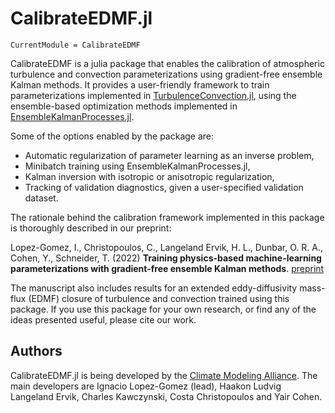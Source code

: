 # CalibrateEDMF.jl

```@meta
CurrentModule = CalibrateEDMF
```

CalibrateEDMF is a julia package that enables the calibration of atmospheric turbulence and convection parameterizations using gradient-free ensemble Kalman methods. It provides a user-friendly framework to train parameterizations implemented in [TurbulenceConvection.jl](https://github.com/CliMA/TurbulenceConvection.jl), using the ensemble-based optimization methods implemented in [EnsembleKalmanProcesses.jl](https://github.com/CliMA/EnsembleKalmanProcesses.jl).

Some of the options enabled by the package are:

- Automatic regularization of parameter learning as an inverse problem,
- Minibatch training using EnsembleKalmanProcesses.jl,
- Kalman inversion with isotropic or anisotropic regularization,
- Tracking of validation diagnostics, given a user-specified validation dataset.

The rationale behind the calibration framework implemented in this package is thoroughly described in our preprint:

Lopez-Gomez, I., Christopoulos, C., Langeland Ervik, H. L., Dunbar, O. R. A., Cohen, Y., Schneider, T. (2022) **Training physics-based machine-learning parameterizations with gradient-free ensemble Kalman methods**. [preprint](https://doi.org/10.1002/essoar.10510937.1)

The manuscript also includes results for an extended eddy-diffusivity mass-flux (EDMF) closure of turbulence and convection trained using this package. If you use this package for your own research, or find any of the ideas presented useful, please cite our work.

## Authors

CalibrateEDMF.jl is being developed by the [Climate Modeling Alliance](https://clima.caltech.edu). The main developers are Ignacio Lopez-Gomez (lead), Haakon Ludvig Langeland Ervik, Charles Kawczynski, Costa Christopoulos and Yair Cohen.
